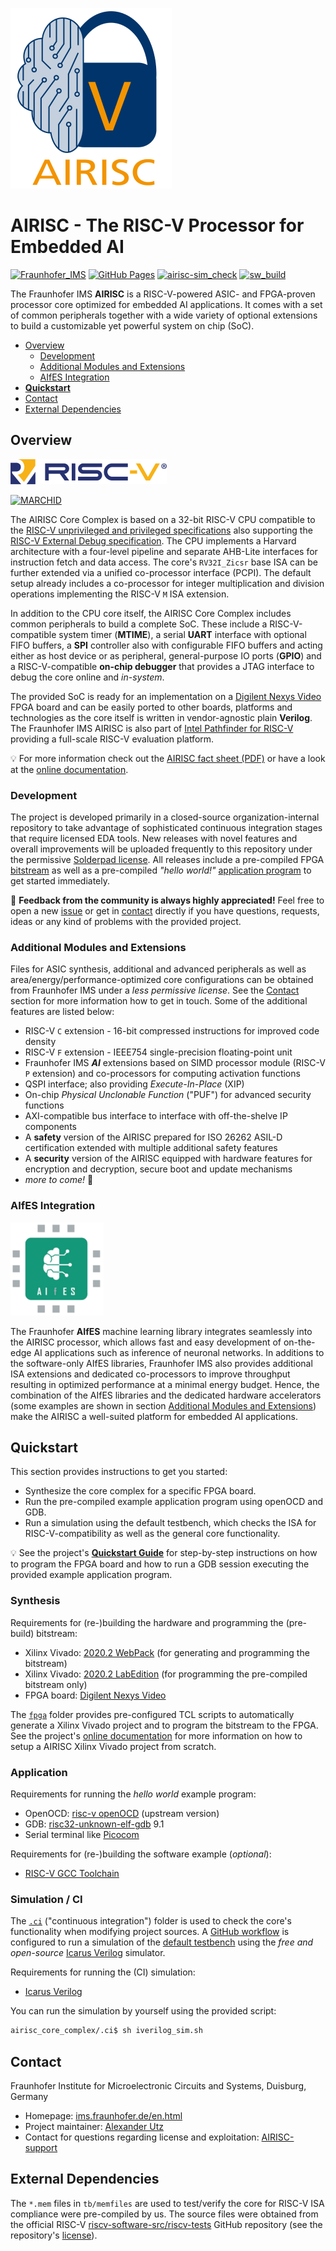 [![AIRISC](https://raw.githubusercontent.com/Fraunhofer-IMS/airisc_core_complex/main/doc/gfx/logo-airisc.png)](https://github.com/Fraunhofer-IMS/airisc_core_complex)

# AIRISC - The RISC-V Processor for Embedded AI

[![Fraunhofer_IMS](https://img.shields.io/badge/Fraunhofer-IMS-179c7d.svg?longCache=true&style=flat-square&logo=fraunhofergesellschaft&logoColor=179c7d)](https://www.ims.fraunhofer.de/en.html)
[![GitHub Pages](https://img.shields.io/website.svg?label=Documentation%20@%20GitHub%20Pages&longCache=true&style=flat-square&url=http%3A%2F%2Ffraunhofer-ims.github.io%2Fairisc_core_complex%2Findex.html&logo=GitHub)](https://fraunhofer-ims.github.io/airisc_core_complex/index.html)
[![airisc-sim_check](https://img.shields.io/github/actions/workflow/status/Fraunhofer-IMS/airisc_core_complex/main.yml?branch=main&longCache=true&style=flat-square&label=airisc-sim&logo=Github%20Actions&logoColor=fff)](https://github.com/Fraunhofer-IMS/airisc_core_complex/actions/workflows/main.yml)
[![sw_build](https://img.shields.io/github/actions/workflow/status/Fraunhofer-IMS/airisc_core_complex/sw_build.yml?branch=main&longCache=true&style=flat-square&label=SW-Build&logo=Github%20Actions&logoColor=fff)](https://github.com/Fraunhofer-IMS/airisc_core_complex/actions/workflows/sw_build.yml)

The Fraunhofer IMS **AIRISC** is a RISC-V-powered ASIC- and FPGA-proven processor core optimized for embedded AI
applications. It comes with a set of common peripherals together with a wide variety of optional extensions to build
a customizable yet powerful system on chip (SoC).

- [Overview](#Overview)
  - [Development](#Development)
  - [Additional Modules and Extensions](#Additional-Modules-and-Extensions)
  - [AIfES Integration](#AIfES-Integration)
- [**Quickstart**](#Quickstart)
- [Contact](#Contact)
- [External Dependencies](#External-Dependencies)


## Overview

[![RISC-V](https://raw.githubusercontent.com/Fraunhofer-IMS/airisc_core_complex/main/doc/gfx/riscv_logo_small.png)](https://riscv.org/)

[![MARCHID](https://img.shields.io/badge/RISC--V%20Architecture%20ID-31-000000.svg?longCache=true&style=flat-square&colorA=273274&colorB=fbb517)](https://github.com/riscv/riscv-isa-manual/blob/master/marchid.md)

The AIRISC Core Complex is based on a 32-bit RISC-V CPU compatible to the
[RISC-V unprivileged and privileged specifications](https://riscv.org/technical/specifications/) also supporting
the [RISC-V External Debug specification](https://riscv.org/wp-content/uploads/2019/03/riscv-debug-release.pdf).
The CPU implements a Harvard architecture with a four-level pipeline and separate AHB-Lite interfaces for instruction fetch
and data access. The core's `RV32I_Zicsr` base ISA can be further extended via a unified co-processor interface (PCPI).
The default setup already includes a co-processor for integer multiplication and division operations implementing
the RISC-V `M` ISA extension.

In addition to the CPU core itself, the AIRISC Core Complex includes common peripherals to build a complete SoC.
These include a RISC-V-compatible system timer (**MTIME**), a serial **UART** interface with optional FIFO buffers,
a **SPI** controller also with configurable FIFO buffers and acting either as host device or as peripheral,
general-purpose IO ports (**GPIO**) and a RISC-V-compatible
**on-chip debugger** that provides a JTAG interface to debug the core online and _in-system_.

The provided SoC is ready for an implementation on a
[Digilent Nexys Video](https://digilent.com/reference/programmable-logic/nexys-video/start)
FPGA board and can be easily ported to other boards, platforms and technologies as the core itself is written in
vendor-agnostic plain **Verilog**. The Fraunhofer IMS AIRISC is also part of
[Intel Pathfinder for RISC-V](https://pathfinder.intel.com/) providing a full-scale RISC-V
evaluation platform.

:bulb: For more information check out the
[AIRISC fact sheet (PDF)](https://www.ims.fraunhofer.de/content/dam/ims/en/documents/2022-10-20%20Info%20Sheet_AIRISC%20-%20Family%20of%20RISC-V%20Cores_DINA4_Digtale%20Version.pdf)
or have a look at the [online documentation](https://fraunhofer-ims.github.io/airisc_core_complex/index.html).

### Development

The project is developed primarily in a closed-source organization-internal repository to take advantage of
sophisticated continuous integration stages that require licensed EDA tools. New releases with novel features and overall
improvements will be uploaded frequently to this repository under the permissive
[Solderpad license](https://github.com/Fraunhofer-IMS/airisc_core_complex/blob/main/LICENSE).
All releases include a pre-compiled FPGA [bitstream](https://github.com/Fraunhofer-IMS/airisc_core_complex/tree/main/fpga/sdcard)
as well as a pre-compiled _"hello world!"_ [application program](https://github.com/Fraunhofer-IMS/airisc_core_complex/tree/main/sw)
to get started immediately.

:loudspeaker: **Feedback from the community is always highly appreciated!** Feel free to open a new
[issue](https://github.com/Fraunhofer-IMS/airisc_core_complex/issues)
or get in [contact](#Contact) directly if you have questions, requests, ideas or any kind of problems with the provided project.

### Additional Modules and Extensions

Files for ASIC synthesis, additional and advanced peripherals as well as area/energy/performance-optimized core configurations can
be obtained from Fraunhofer IMS under a _less permissive license_. See the [Contact](#Contact)
section for more information how to get in touch. Some of the additional features are listed below:

- RISC-V `C` extension - 16-bit compressed instructions for improved code density
- RISC-V `F` extension - IEEE754 single-precision floating-point unit
- Fraunhofer IMS **_AI_** extensions based on SIMD processor module (RISC-V `P` extension) and co-processors for computing activation functions
- QSPI interface; also providing _Execute-In-Place_ (XIP)
- On-chip _Physical Unclonable Function_ ("PUF") for advanced security functions
- AXI-compatible bus interface to interface with off-the-shelve IP components
- A **safety** version of the AIRISC prepared for ISO 26262 ASIL-D certification extended with multiple additional safety features
- A **security** version of the AIRISC equipped with hardware features for encryption and decryption, secure boot and update mechanisms
- _more to come!_ :rocket:

### AIfES Integration

[![AIfES](https://raw.githubusercontent.com/Fraunhofer-IMS/airisc_core_complex/main/doc/gfx/logo_aifes.png)](https://www.ims.fraunhofer.de/en/Business-Unit/Industry/Industrial-AI/Artificial-Intelligence-for-Embedded-Systems-AIfES.html)

The Fraunhofer **AIfES** machine learning library integrates seamlessly into the AIRISC processor, which allows
fast and easy development of on-the-edge AI applications such as inference of neuronal networks. In additions to
the software-only AIfES libraries, Fraunhofer IMS also provides additional ISA extensions and dedicated co-processors
to improve throughput resulting in optimized performance at a minimal energy budget. Hence, the combination of the
AIfES libraries and the dedicated hardware accelerators (some examples are shown in section
[Additional Modules and Extensions](#Additional-Modules-and-Extensions)) make the AIRISC a well-suited platform for
embedded AI applications.


## Quickstart

This section provides instructions to get you started:

- Synthesize the core complex for a specific FPGA board.
- Run the pre-compiled example application program using openOCD and GDB.
- Run a simulation using the default testbench, which checks the ISA for RISC-V-compatibility as well as the general core functionality.

:bulb: See the project's [**Quickstart Guide**](https://github.com/Fraunhofer-IMS/airisc_core_complex/blob/main/doc/Quickstart.txt)
for step-by-step instructions on how to program the FPGA board and how to run a GDB session executing the provided
example application program.

### Synthesis

Requirements for (re-)building the hardware and programming the (pre-build) bitstream:

- Xilinx Vivado: [2020.2 WebPack](https://www.xilinx.com/support/download/index.html/content/xilinx/en/downloadNav/vivado-design-tools/archive.html) (for generating and programming the bitstream)
- Xilinx Vivado: [2020.2 LabEdition](https://www.xilinx.com/support/download/index.html/content/xilinx/en/downloadNav/vivado-design-tools/archive.html) (for programming the pre-compiled bitstream only)
- FPGA board: [Digilent Nexys Video](https://digilent.com/reference/programmable-logic/nexys-video/start)

The [`fpga`](https://github.com/Fraunhofer-IMS/airisc_core_complex/tree/main/fpga) folder provides pre-configured TCL scripts
to automatically generate a Xilinx Vivado project and to program the bitstream to the FPGA. See the project's
[online documentation](https://fraunhofer-ims.github.io/airisc_core_complex/index.html) for more information on how to setup a
AIRISC Xilinx Vivado project from scratch.

### Application

Requirements for running the _hello world_ example program:

- OpenOCD: [risc-v openOCD](https://github.com/riscv/riscv-openocd) (upstream version)
- GDB: [risc32-unknown-elf-gdb](https://github.com/riscv/riscv-gnu-toolchain) 9.1
- Serial terminal like [Picocom](https://github.com/npat-efault/picocom)

Requirements for (re-)building the software example (_optional_):

- [RISC-V GCC Toolchain](https://github.com/riscv-collab/riscv-gnu-toolchain)

### Simulation / CI

The [`.ci`](https://github.com/Fraunhofer-IMS/airisc_core_complex/tree/main/.ci) ("continuous integration") folder is used
to check the core's functionality when modifying project sources. A [GitHub workflow](https://github.com/Fraunhofer-IMS/airisc_core_complex/actions/workflows/main.yml)
is configured to run a simulation of the [default testbench](https://github.com/Fraunhofer-IMS/airisc_core_complex/blob/main/tb/airi5c_top_tb.v)
using the _free and open-source_ [Icarus Verilog](https://github.com/steveicarus/iverilog) simulator.

Requirements for running the (CI) simulation:

- [Icarus Verilog](http://iverilog.icarus.com/)

You can run the simulation by yourself using the provided script:

```bash
airisc_core_complex/.ci$ sh iverilog_sim.sh
```


## Contact

Fraunhofer Institute for Microelectronic Circuits and Systems, Duisburg, Germany

- Homepage: [ims.fraunhofer.de/en.html](https://www.ims.fraunhofer.de/en.html)
- Project maintainer: [Alexander Utz](mailto:alexander.utz@ims.fraunhofer.de)
- Contact for questions regarding license and exploitation: [AIRISC-support](mailto:airisc@ims.fraunhofer.de)


## External Dependencies

The `*.mem` files in `tb/memfiles` are used to test/verify the core for RISC-V ISA compliance were pre-compiled by us.
The source files were obtained from the official RISC-V
[riscv-software-src/riscv-tests](https://github.com/riscv-software-src/riscv-tests) GitHub repository (see the
repository's [license](https://github.com/riscv-software-src/riscv-tests/blob/master/LICENSE)).
